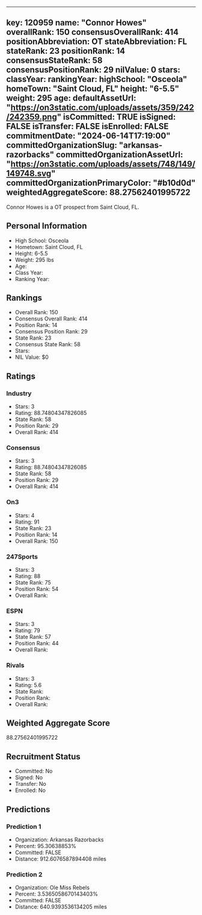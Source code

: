 ---
  key: 120959
  name: "Connor Howes"
  overallRank: 150
  consensusOverallRank: 414
  positionAbbreviation: OT
  stateAbbreviation: FL
  stateRank: 23
  positionRank: 14
  consensusStateRank: 58
  consensusPositionRank: 29
  nilValue: 0
  stars: 
  classYear: 
  rankingYear: 
  highSchool: "Osceola"
  homeTown: "Saint Cloud, FL"
  height: "6-5.5"
  weight: 295
  age: 
  defaultAssetUrl: "https://on3static.com/uploads/assets/359/242/242359.png"
  isCommitted: TRUE
  isSigned: FALSE
  isTransfer: FALSE
  isEnrolled: FALSE
  commitmentDate: "2024-06-14T17:19:00"
  committedOrganizationSlug: "arkansas-razorbacks"
  committedOrganizationAssetUrl: "https://on3static.com/uploads/assets/748/149/149748.svg"
  committedOrganizationPrimaryColor: "#b10d0d"
  weightedAggregateScore: 88.27562401995722
  ---
  
  Connor Howes is a OT prospect from Saint Cloud, FL.
  
  ## Personal Information
  - High School: Osceola
  - Hometown: Saint Cloud, FL
  - Height: 6-5.5
  - Weight: 295 lbs
  - Age: 
  - Class Year: 
  - Ranking Year: 
  
  ## Rankings
  - Overall Rank: 150
  - Consensus Overall Rank: 414
  - Position Rank: 14
  - Consensus Position Rank: 29
  - State Rank: 23
  - Consensus State Rank: 58
  - Stars: 
  - NIL Value: $0
  
  ## Ratings
  
  ### Industry
  - Stars: 3
  - Rating: 88.74804347826085
  - State Rank: 58
  - Position Rank: 29
  - Overall Rank: 414
  
  ### Consensus
  - Stars: 3
  - Rating: 88.74804347826085
  - State Rank: 58
  - Position Rank: 29
  - Overall Rank: 414
  
  ### On3
  - Stars: 4
  - Rating: 91
  - State Rank: 23
  - Position Rank: 14
  - Overall Rank: 150
  
  ### 247Sports
  - Stars: 3
  - Rating: 88
  - State Rank: 75
  - Position Rank: 54
  - Overall Rank: 
  
  ### ESPN
  - Stars: 3
  - Rating: 79
  - State Rank: 57
  - Position Rank: 44
  - Overall Rank: 
  
  ### Rivals
  - Stars: 3
  - Rating: 5.6
  - State Rank: 
  - Position Rank: 
  - Overall Rank: 
  
  ## Weighted Aggregate Score
  88.27562401995722
  
  ## Recruitment Status
  - Committed: No
  - Signed: No
  - Transfer: No
  - Enrolled: No
  
  
  
  ## Predictions
  
  ### Prediction 1
  - Organization: Arkansas Razorbacks
  - Percent: 95.30638853%
  - Committed: FALSE
  - Distance: 912.6076587894408 miles
  
  ### Prediction 2
  - Organization: Ole Miss Rebels
  - Percent: 3.5365058670143403%
  - Committed: FALSE
  - Distance: 640.9393536134205 miles
  